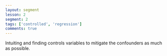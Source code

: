 ```yaml
---
layout: segment
lesson: 2
segment: 2
tags: ['controlled', 'regression']
comments: true
---
```

Intuiting and finding controls variables to mitigate the confounders as much as possible. 



